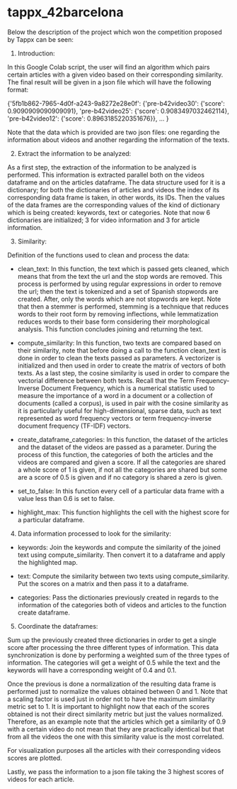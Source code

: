 # tappx_42barcelona

Below the description of the project which won the competition proposed by Tappx can be seen:

1. Introduction:

In this Google Colab script, the user will find an algorithm which pairs certain articles with a given video based on their corresponding similarity. The final result will be given in a json file which will have the following format: 

{'5fb1b862-7965-4d0f-a243-9a8272e28e0f': {'pre-b42video30': {'score': 0.9090909090909091},
  'pre-b42video25': {'score': 0.9083497032462114},
  'pre-b42video12': {'score': 0.8963185220351676}},
…
    }

Note that the data which is provided are two json files: one regarding the information about videos and another regarding the information of the texts.

2. Extract the information to be analyzed:

As a first step, the extraction of the information to be analyzed is performed. This information is extracted parallel both on the videos dataframe and on the articles dataframe. The data structure used for it is a dictionary; for both the dictionaries of articles and videos the index of its corresponding data frame is taken, in other words, its IDs. Then the values of the data frames are the corresponding values of the kind of dictionary which is being created: keywords, text or categories. Note that now 6 dictionaries are initialized; 3 for video information and 3 for article information.

3. Similarity:

Definition of the functions used to clean and process the data:

* clean_text: In this function, the text which is passed gets cleaned, which means that from the text the url and the stop words are removed. This process is performed by using regular expressions in order to remove the url; then the text is tokenized and a set of Spanish stopwords are created. After, only the words which are not stopwords are kept. Note that then a stemmer is performed, stemming is a technique that reduces words to their root form by removing inflections, while lemmatization reduces words to their base form considering their morphological analysis. This function concludes joining and returning the text.

* compute_similarity: In this function, two texts are compared based on their similarity, note that before doing a call to the function clean_text is done in order to clean the texts passed as parameters. A vectorizer is initialized and then used in order to create the matrix of vectors of both texts. As a last step, the cosine similarity is used in order to compare the vectorial difference between both texts. Recall that the Term Frequency-Inverse Document Frequency, which is a numerical statistic used to measure the importance of a word in a document or a collection of documents (called a corpus), is used in pair with the cosine similarity as it is particularly useful for high-dimensional, sparse data, such as text represented as word frequency vectors or term frequency-inverse document frequency (TF-IDF) vectors.

* create_dataframe_categories: In this function, the dataset of the articles and the dataset of the videos are passed as a parameter. During the process of this function, the categories of both the articles and the videos are compared and given a score. If all the categories are shared a whole score of 1 is given, if not all the categories are shared but some are a score of 0.5 is given and if no category is shared a zero is given.

* set_to_false: In this function every cell of a particular data frame with a value less than 0.6 is set to false.

* highlight_max: This function highlights the cell with the highest score for a particular dataframe.

4. Data information processed to look for the similarity:

* keywords: Join the keywords and compute the similarity of the joined text using compute_similarity. Then convert it to a dataframe and apply the highlighted map.

* text: Compute the similarity between two texts using compute_similarity. Put the scores on a matrix and then pass it to a dataframe.

* categories: Pass the dictionaries previously created in regards to the information of the categories both of videos and articles to the function create dataframe.

5. Coordinate the dataframes:

Sum up the previously created three dictionaries in order to get a single score after processing the three different types of information. This data synchronization is done by performing a weighted sum of the three types of information. The categories will get a weight of 0.5 while the text and the keywords will have a corresponding weight of 0.4 and 0.1. 

Once the previous is done a normalization of the resulting data frame is performed just to normalize the values obtained between 0 and 1. Note that a scaling factor is used just in order not to have the maximum similarity metric set to 1. It is important to highlight now that each of the scores obtained is not their direct similarity metric but just the values normalized.
 Therefore, as an example note that the articles which get a similarity of 0.9 with a certain video do not mean that they are practically identical but that from all the videos the one with this similarity value is the most correlated.

For visualization purposes all the articles with their corresponding videos scores are plotted.

Lastly, we pass the information to a json file taking the 3 highest scores of videos for each article.
